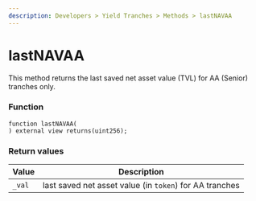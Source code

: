 ```yaml
---
description: Developers > Yield Tranches > Methods > lastNAVAA
---
```


# lastNAVAA

This method returns the last saved net asset value (TVL) for AA (Senior) tranches only.

### Function

```solidity
function lastNAVAA(
) external view returns(uint256);
```

### Return values

| Value  | Description                                             |
| ------ | ------------------------------------------------------- |
| `_val` | last saved net asset value (in `token`) for AA tranches |
